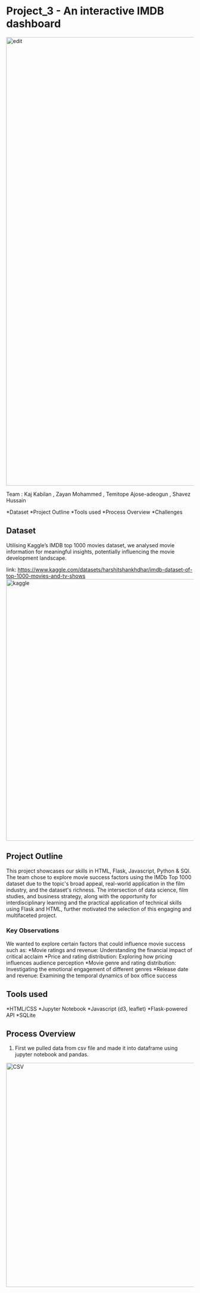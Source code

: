 # Project_3 - An interactive IMDB dashboard
<img width="1200" alt="edit" src="https://github.com/zayanx7/Project_3/assets/140313204/3adb9c62-2d96-4308-9d30-6601dfcc2eef">

Team : Kaj Kabilan , Zayan Mohammed , Temitope Ajose-adeogun , Shavez Hussain

*Dataset
*Project Outline
*Tools used
*Process Overview
*Challenges

## Dataset 
Utilising Kaggle’s IMDB top 1000 movies dataset, we analysed movie information for meaningful insights, potentially influencing the movie development landscape.

link: https://www.kaggle.com/datasets/harshitshankhdhar/imdb-dataset-of-top-1000-movies-and-tv-shows
<img width="700" alt="kaggle" src="https://github.com/zayanx7/Project_3/assets/140313204/a9237488-5269-4a0c-b6a0-b1141542ef78">

## Project Outline
This project showcases our skills in HTML, Flask, Javascript, Python & SQl. The team chose to explore movie success factors using the IMDb Top 1000 dataset due to the topic's broad appeal, real-world application in the film industry, and the dataset's richness. The intersection of data science, film studies, and business strategy, along with the opportunity for interdisciplinary learning and the practical application of technical skills using Flask and HTML, further motivated the selection of this engaging and multifaceted project.

### Key Observations
We wanted to explore certain factors that could influence movie success such as:
 *Movie ratings and revenue: Understanding the financial impact of critical acclaim
 *Price and rating distribution: Exploring how pricing influences audience perception
 *Movie genre and rating distribution: Investigating the emotional engagement of different genres
 *Release date and revenue: Examining the temporal dynamics of box office success

## Tools used

*HTML/CSS
*Jupyter Notebook
*Javascript (d3, leaflet)
*Flask-powered API
*SQLite

## Process Overview
 1. First we pulled data from csv file and made it into dataframe using jupyter notebook and pandas.
<img width="600" alt="CSV" src="https://github.com/zayanx7/Project_3/assets/140313204/7a40b92d-ec4d-4431-8460-23d0bb78e385">

